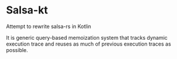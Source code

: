 # Salsa-kt
Attempt to rewrite salsa-rs in Kotlin

It is generic query-based memoization system that tracks dynamic execution trace 
and reuses as much of previous execution traces as possible.
